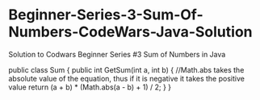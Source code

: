 # Beginner-Series-3-Sum-Of-Numbers-CodeWars-Java-Solution
Solution to Codwars Beginner Series #3 Sum of Numbers in Java

 public class Sum
  {
     public int GetSum(int a, int b)
     {
     //Math.abs takes the absolute value of the equation, thus if it is negative it takes the positive value
      return (a + b) * (Math.abs(a - b) + 1) / 2;
     }
  }
